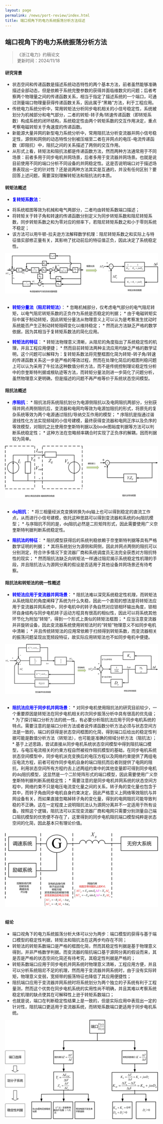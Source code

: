 ```yaml
---
layout: page
permalink: /news/port-review/index.html
title: 端口视角下的电力系统振荡分析方法综述
---
```


## 端口视角下的电力系统振荡分析方法

> 《浙江电力》约稿论文 <br>
> 更新时间：2024/11/18

#### 研究背景
- 状态空间和传递函数是描述系统动态特性的两个基本方法，前者虽然能够准确描述全部动态，但是依赖于系统完整参数的获得并面临维数灾的问题；后者考察两个物理量之间的传递函数关系，相当于指定了描述系统的一个端口，可通过测量端口物理量获得传递函数关系，因此属于“黑箱”方法，利于工程应用。
- 传统电力系统分析中，常用转矩法分析同步电机相关的小信号稳定性，系统被划分为机械部分和电气部分，二者的转矩-转子角/转速传递函数（即转矩系数）构成系统的闭环结构，系统稳定性由两个转矩系数的交互作用决定，重点考察电磁转矩关于角速度的传递函数。
- 新能源大量并网的新型电力系统分析中，常用阻抗法分析变流器并网小信号稳定性，源侧和网侧的动态特性分别被压缩至二者在并网点的电压-电流传递函数（即阻抗）中，阻抗之间的关系描述了两侧的交互作用。
- 从形式上看，转矩法和阻抗法都是传递函数方法，然而两种方法通常用于不同场景：前者多用于同步电机并网场景，后者多用于变流器并网场景。也就是说目前使用不同的端口分析不同设备的并网稳定性。这是否说明端口对于描述场景表现出一定的针对性？还是说两种方法其实是互通的，并没有任何区别？要回答上述问题，需要深刻理解转矩法和阻抗法的本质。


#### 转矩法概述
- <b><font color=blue>复转矩系数法</font></b>：
* 将系统框图等效为机械和电气两部分，二者均由转矩系数端口描述；
* 将转矩关于转子角和转速的传递函数分别定义为同步转矩系数和阻尼转矩系数，同步转矩系数之和为零对应的频率下，若阻尼转矩系数之和小于零则系统不稳定；
* 该方法可以用牛顿-拉夫逊方法解释数学机理：阻尼转矩系数之和实际上与特征值实部修正量有关，其影响了扰动前后的特征值正负，因此决定了系统稳定性。

<center>
<img src="/news/port-review.assets/fig1.jpg">
</center>

<br>

- <b><font color=blue>转矩分量法（阻尼转矩法）</font></b>：
        * 忽略机械部分，仅考虑电气部分的电气阻尼转矩，以电气阻尼转矩系数的正负作为系统是否稳定的判据；
        * 由于电磁转矩实际中属于制动转矩，因此转矩分量法从物理意义上可以认为是考察发生扰动时系统能否产生正制动转矩阻碍变化以维持稳定；
        * 然而此方法缺乏严格的数学依据，因为其相当于复转矩系数法的简化应用。

- <b><font color=blue>转矩法的特征</font></b>：
        * 转矩法物理意义清晰，从阻尼的角度指出了系统稳定性的机理，并且工程应用便捷；
        * 然而目前转矩法两种主流应用均缺乏严格的数学证明，这个问题可以解释为：复转矩系数法将完整框图化简为转矩-转子角/转速的传递函数关系这一步是严格的等效过程，然而在处理化简后的框图判稳问题上可以认为采用了牛拉法这种数值分析方法，而不是传统控制理论稳定性分析中的奈奎斯特判据或根轨迹等方法，而转矩分量法则进一步简化了问题分析，虽然物理意义更明确，但是描述的问题不再严格等价于系统状态空间模型。

#### 阻抗法概述
- <b><font color=blue>序阻抗</font></b>：
        * 阻抗法将系统阻抗划分为电源侧阻抗以及电网阻抗两部分，分别获得并网点两侧阻抗后，变流器和电网均等效为电源加阻抗的形式，将原先的复杂系统等效为两个电源通过阻抗/导纳交互作用的模型；
        * 序阻抗是指通过谐波线性化方法实现频域的小信号建模，最终获得变流器和电网正序以及负序的等效模型，对阻抗之比使用奈奎斯特判据以及bode图裕度判据等方法可以判断系统稳定性；
        * 这种方法在忽略频率耦合时实现了正负序的解耦，因而判据较为简单。

<center>
<img src="/news/port-review.assets/fig2.jpg">
</center>

<br>

- <b><font color=blue>dq阻抗</font></b>：
        * 将三相量经派克变换转换为dq轴上也可以得到稳定的直流工作点，从而进行小信号建模，依托这种思路可以得到变流器和系统的dq阻抗模型；
        * 与序阻抗不同的是，dq阻抗必然是二阶矩阵形式，因此需要使用广义奈奎斯特判据判断系统稳定性。

- <b><font color=blue>阻抗法的特征</font></b>：
        * 阻抗模型获得后的系统判稳依赖于奈奎斯特判据等具有严格数学证明的判据；
        * 其将系统划分为源侧和网侧，因此并网点两侧的阻抗可以分别测定，符合许多情况下变流器厂商和系统调度员无法完全获悉对方阻抗特性的现实；
        * 然而阻抗法缺乏向转矩法一样通过阻尼揭示系统稳定性机理的手段，并且阻抗法认为源网分离的假设是否适用于其他设备并网场景还有待考察。


#### 阻抗法和转矩法的统一性概述
- <b><font color=blue>转矩法应用于变流器并网场景</font></b>：
        * 阻抗法难以深究系统稳定性机理，而转矩法从系统阻尼的角度阐释了系统为什么失稳，因此一个直观的想法是将转矩法应用于变流器并网系统中，同步电机中的转子角自然对应锁相环输出角度，锁相环自身结构与同步电机转子运动方程具有很高的相似性，因此可以将系统其他环节化为附加“转矩”，得到一个形式上类似的转矩法框图；
        * 应当注意变流器并非旋转设备，因此变流器系统使用转矩法时的“转矩”物理意义不如同步电机中清晰；
        * 并且传统转矩法的应用常依赖于扫频得到转矩系数，而变流器相关的振荡问题呈现出宽频段特征，故实际应用转矩法也不如同步电机中便捷。

<center>
<img src="/news/port-review.assets/fig3.jpg">
</center>

<br>

- <b><font color=blue>阻抗法应用于同步机并网场景</font></b>：
        * 对同步电机使用阻抗法的研究目前较少，一个重要原因是转矩法在同步电机相关的次同步振荡分析中具有很高的优先级；
        * 为了探讨端口分析方法的统一性，有必要分析阻抗法应用于同步电机系统的特点。需要注意的是端口分析方法或者说传递函数分析方法必须与状态空间方法是一致的，端口的获得是状态空间框图的化简，得到端口后给出的稳定性判据可能是数值分析方法（转矩法），也可能是准确的频域分析方法（阻抗法）；
        * 基于上述思路，尝试直接从同步电机系统状态空间模型中得到阻抗端口模型，与电压电流相关的约束方程自然被视作阻抗模型的基础，在同步电机系统状态空间模型中，同步电机派克变换后的电压方程以及网络约束提供了两组电压电流方程，前者可视作同步电机自身的端口阻抗而后者则提供了电网的阻抗，利用状态空间所有方程约去上述两组约束中的其他变量即可得到同步电机的dq阻抗模型，这显然是一个二阶矩阵形式的端口模型，因此需要使用广义奈奎斯特判据判断系统稳定性；
        * 需要注意的是同步电机并网系统的状态空间方程中，网络约束不只是电压电流变化量之间的关系，转子角的变化量也包含于其中，而转子角由同步电机自身约束决定，因此严格意义上网络等效阻抗与并网设备有关，而如果直接忽略掉转子角的变化量，得到的电网阻抗可能导致判稳的不正确，这在一定程度上说明阻抗法认为源网分离并不一定适用于所有设备。按照这个逻辑，阻抗法可以实现变流器厂商和电网只需要分别测量自己端口阻抗模型的优势便不存在了，这里得到的同步电机阻抗端口模型纯粹是状态空间的化简，因此基本只有理论价值。

<center>
<img src="/news/port-review.assets/fig4.jpg">
</center>

<br>

#### 结论
- 端口视角下的电力系统振荡分析大体可以分为两步：端口模型的获得与基于端口模型的稳定性判据，转矩法和阻抗法在这两步均存在不同；
- 转矩法的转矩系数端口是严格的框图化简，然而其稳定性判据是基于物理意义得到，并非严格数学判据。而变流器的阻抗端口基于源网分离的假设而来，其是否是严格的状态空间化简还有待考究，其稳定性判据是严格的；
- 转矩系数端口应用于同步电机并网系统时物理意义清晰，工程应用方便，并且可以分析系统阻尼不足的机理，然而用于变流器并网系统时，由于没有实际转矩，物理意义变弱，宽频带的振荡特征也降低了其应用便捷性；
- 阻抗端口应用于变流器并网系统时将系统划分为两个独立的子系统有利于工程量测，然而这个优势在同步电机系统的实用性尚不明确，并且其难以考察系统稳定机理的缺点使其在可解释性上逊于转矩系数端口；
- 也就是说，端口在判断稳定性结果上是一致的，但是实际应用中表现出一定的针对性，阻抗端口更适用于变流器系统，而转矩系数端口更适用于同步电机系统。
<center>
<img src="/news/port-review.assets/fig5.jpg">
</center>

<br>